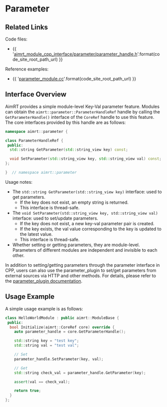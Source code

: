 # Parameter

## Related Links

Code files:
- {{ '[aimrt_module_cpp_interface/parameter/parameter_handle.h]({}/src/interface/aimrt_module_cpp_interface/parameter/parameter_handle.h)'.format(code_site_root_path_url) }}

Reference examples:
- {{ '[parameter_module.cc]({}/src/examples/cpp/parameter/module/parameter_module/parameter_module.cc)'.format(code_site_root_path_url) }}


## Interface Overview

AimRT provides a simple module-level Key-Val parameter feature. Modules can obtain the `aimrt::parameter::ParameterHandleRef` handle by calling the `GetParameterHandle()` interface of the `CoreRef` handle to use this feature. The core interfaces provided by this handle are as follows:


```cpp
namespace aimrt::parameter {

class ParameterHandleRef {
 public:
  std::string GetParameter(std::string_view key) const;

  void SetParameter(std::string_view key, std::string_view val) const;
};

}  // namespace aimrt::parameter
```


Usage notes:
- The `std::string GetParameter(std::string_view key)` interface: used to get parameters.
  - If the key does not exist, an empty string is returned.
  - This interface is thread-safe.
- The `void SetParameter(std::string_view key, std::string_view val)` interface: used to set/update parameters.
  - If the key does not exist, a new key-val parameter pair is created.
  - If the key exists, the val value corresponding to the key is updated to the latest value.
  - This interface is thread-safe.
- Whether setting or getting parameters, they are module-level. Parameters of different modules are independent and invisible to each other.


In addition to setting/getting parameters through the parameter interface in CPP, users can also use the parameter_plugin to set/get parameters from external sources via HTTP and other methods. For details, please refer to the [parameter_plugin documentation](../plugins/parameter_plugin.md).

## Usage Example

A simple usage example is as follows:

```cpp
class HelloWorldModule : public aimrt::ModuleBase {
 public:
  bool Initialize(aimrt::CoreRef core) override {
    auto parameter_handle = core.GetParameterHandle();

    std::string key = "test key";
    std::string val = "test val";

    // Set
    parameter_handle.SetParameter(key, val);

    // Get
    std::string check_val = parameter_handle.GetParameter(key);

    assert(val == check_val);

    return true;
  }
};
```
